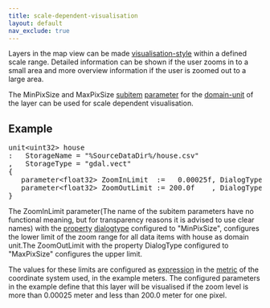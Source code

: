 ```yaml
---
title: scale-dependent-visualisation
layout: default
nav_exclude: true
---
```

Layers in the map view can be made [visualisation-style](visualisation-style) within a defined scale range. Detailed information can be shown if the user zooms in to a small area and more overview information if the user is zoomed out to a large area.

The MinPixSize and MaxPixSize [subitem](subitem) [parameter](parameter) for the [domain-unit](domain-unit) of the layer can be used for scale dependent visualisation.

## Example
<pre>
unit&lt;uint32&gt; house
:   StorageName = "%SourceDataDir%/house.csv"
,   StorageType = "gdal.vect"
{
   parameter&lt;float32&gt; ZoomInLimit  :=   0.00025f, DialogType = "<B>MinPixSize</B>";
   parameter&lt;float32&gt; ZoomOutLimit := 200.0f    , DialogType = "<B>MaxPixSize</B>";
}
</pre>

The ZoomInLimit parameter(The name of the subitem parameters have no functional meaning, but for transparency reasons it is advised to use clear names) with the [property](property) [dialogtype](dialogtype) configured to "MinPixSize", configures the lower limit of the zoom range for all data items with house as domain unit.The ZoomOutLimit with the property DialogType configured to "MaxPixSize" configures the upper limit.

The values for these limits are configured as [expression](expression) in the [metric](metric) of the coordinate system used, in the example meters. The configured parameters in the example define that this layer will be visualised if the zoom level is more than 0.00025 meter and less than 200.0 meter for one pixel.